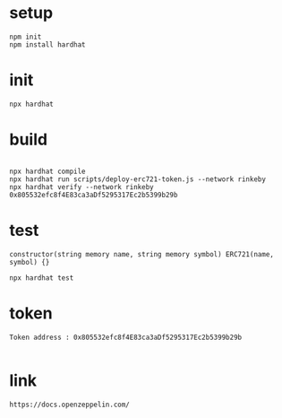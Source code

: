 # setup
````
npm init
npm install hardhat

````


# init
````
npx hardhat

````


# build

````

npx hardhat compile
npx hardhat run scripts/deploy-erc721-token.js --network rinkeby
npx hardhat verify --network rinkeby 0x805532efc8f4E83ca3aDf5295317Ec2b5399b29b

````


# test

````
constructor(string memory name, string memory symbol) ERC721(name, symbol) {}

npx hardhat test

````


# token
```` 
Token address : 0x805532efc8f4E83ca3aDf5295317Ec2b5399b29b


````



# link

````
https://docs.openzeppelin.com/


````
